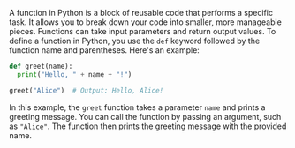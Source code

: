 A function in Python is a block of reusable code that performs a specific task. It allows you to break down your code into smaller, more manageable pieces. Functions can take input parameters and return output values. To define a function in Python, you use the `def` keyword followed by the function name and parentheses. Here's an example:

```python
def greet(name):
  print("Hello, " + name + "!")

greet("Alice")  # Output: Hello, Alice!
```

In this example, the `greet` function takes a parameter `name` and prints a greeting message. You can call the function by passing an argument, such as `"Alice"`. The function then prints the greeting message with the provided name.